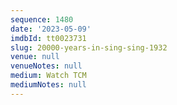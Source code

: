 ```yaml
---
sequence: 1480
date: '2023-05-09'
imdbId: tt0023731
slug: 20000-years-in-sing-sing-1932
venue: null
venueNotes: null
medium: Watch TCM
mediumNotes: null
---
```


